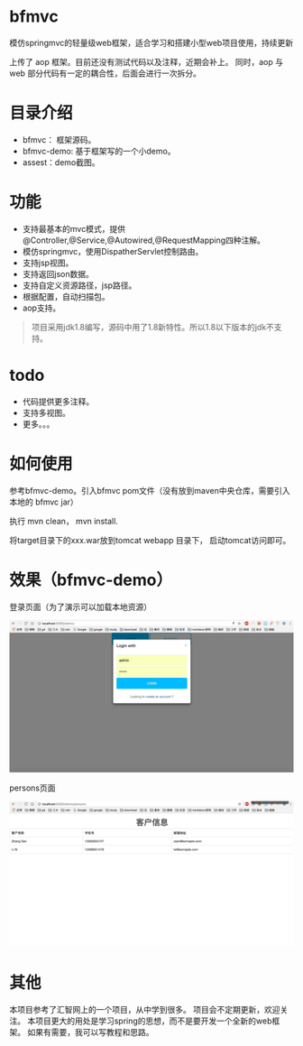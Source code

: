 # bfmvc
模仿springmvc的轻量级web框架，适合学习和搭建小型web项目使用，持续更新

上传了 aop 框架。目前还没有测试代码以及注释，近期会补上。
同时，aop 与 web 部分代码有一定的耦合性，后面会进行一次拆分。

# 目录介绍

- bfmvc： 框架源码。
- bfmvc-demo: 基于框架写的一个小demo。
- assest：demo截图。

# 功能

- 支持最基本的mvc模式，提供@Controller,@Service,@Autowired,@RequestMapping四种注解。
- 模仿springmvc，使用DispatherServlet控制路由。
- 支持jsp视图。
- 支持返回json数据。
- 支持自定义资源路径，jsp路径。
- 根据配置，自动扫描包。
- aop支持。

> 项目采用jdk1.8编写，源码中用了1.8新特性。所以1.8以下版本的jdk不支持。

# todo

- 代码提供更多注释。
- 支持多视图。
- 更多。。。

# 如何使用

参考bfmvc-demo。引入bfmvc pom文件（没有放到maven中央仓库，需要引入本地的 bfmvc jar）

执行 mvn clean， mvn install.

将target目录下的xxx.war放到tomcat webapp 目录下， 启动tomcat访问即可。

# 效果（bfmvc-demo）

登录页面（为了演示可以加载本地资源）

![](assest/login.png)

persons页面

![](assest/persons.png)

# 其他
本项目参考了汇智网上的一个项目，从中学到很多。
项目会不定期更新，欢迎关注。
本项目更大的用处是学习spring的思想，而不是要开发一个全新的web框架。
如果有需要，我可以写教程和思路。

